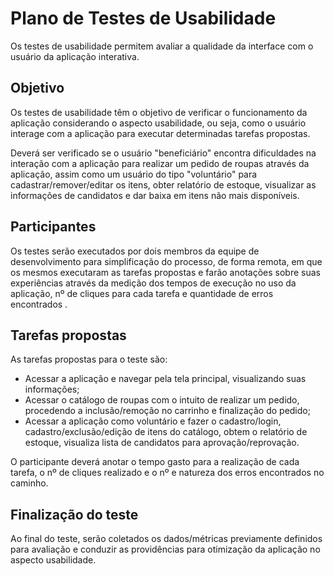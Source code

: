 # Plano de Testes de Usabilidade

Os testes de usabilidade permitem avaliar a qualidade da interface com o usuário da aplicação interativa.

## Objetivo

Os testes de usabilidade têm o objetivo de verificar o funcionamento da aplicação considerando o aspecto usabilidade, ou seja, como o usuário interage com a aplicação para executar determinadas tarefas propostas.

Deverá ser verificado se o usuário "beneficiário" encontra dificuldades na interação com a aplicação para realizar um pedido de roupas através da aplicação, assim como um usuário do tipo "voluntário" para cadastrar/remover/editar os itens, obter relatório de estoque, visualizar as informações de candidatos e dar baixa em itens não mais disponíveis.

## Participantes

Os testes serão executados por dois membros da equipe de desenvolvimento para simplificação do processo, de forma remota, em que os mesmos executaram as tarefas propostas e farão anotações sobre suas experiências através da medição dos tempos de execução no uso da aplicação, nº de cliques para cada tarefa e quantidade de erros encontrados .

## Tarefas propostas

As tarefas propostas para o teste são:

* Acessar a aplicação e navegar pela tela principal, visualizando suas informações;
* Acessar o catálogo de roupas com o intuito de realizar um pedido, procedendo a inclusão/remoção no carrinho e finalização do pedido;
* Acessar a aplicação como voluntário e fazer o cadastro/login, cadastro/exclusão/edição de itens do catálogo, obtem o relatório de estoque, visualiza lista de candidatos para aprovação/reprovação.

O participante deverá anotar o tempo gasto para a realização de cada tarefa, o nº de cliques realizado e o nº e natureza dos erros encontrados no caminho.

## Finalização do teste

Ao final do teste, serão coletados os dados/métricas previamente definidos para avaliação e conduzir as providências para otimização da aplicação no aspecto usabilidade.